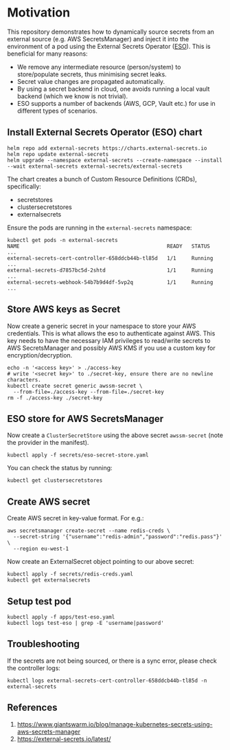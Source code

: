 # Motivation

This repository demonstrates how to dynamically source secrets from an
external source (e.g. AWS SecretsManager) and inject it into the environment
of a pod using the External Secrets Operator ([ESO](https://github.com/external-secrets/external-secrets)).
This is beneficial for many reasons:
- We remove any intermediate resource (person/system) to store/populate secrets,
  thus minimising secret leaks.
- Secret value changes are propagated automatically.
- By using a secret backend in cloud, one avoids running a local vault
  backend (which we know is not trivial).
- ESO supports a number of backends (AWS, GCP, Vault etc.) for use in different
  types of scenarios.

## Install External Secrets Operator (ESO) chart

```
helm repo add external-secrets https://charts.external-secrets.io
helm repo update external-secrets
helm upgrade --namespace external-secrets --create-namespace --install --wait external-secrets external-secrets/external-secrets
```
The chart creates a bunch of Custom Resource Definitions (CRDs), specifically:
- secretstores
- clustersecretstores
- externalsecrets

Ensure the pods are running in the `external-secrets` namespace:
```
kubectl get pods -n external-secrets
NAME                                                READY   STATUS    ...
external-secrets-cert-controller-658ddcb44b-tl85d   1/1     Running   ...
external-secrets-d7857bc5d-2shtd                    1/1     Running   ...
external-secrets-webhook-54b7b9d4df-5vp2q           1/1     Running   ...
```

## Store AWS keys as Secret

Now create a generic secret in your namespace to store your AWS credentials.
This is what allows the eso to authenticate against AWS. This key needs
to have the necessary IAM privileges to read/write secrets to
AWS SecretsManager and possibly AWS KMS if you use a custom key for
encryption/decryption.

```
echo -n '<access key>' > ./access-key
# write '<secret key>' to ./secret-key, ensure there are no newline characters.
kubectl create secret generic awssm-secret \
  --from-file=./access-key --from-file=./secret-key
rm -f ./access-key ./secret-key
```

## ESO store for AWS SecretsManager

Now create a `ClusterSecretStore` using the above secret `awssm-secret` (note
the provider in the manifest).

```
kubectl apply -f secrets/eso-secret-store.yaml
```
You can check the status by running:
```
kubectl get clustersecretstores
```

## Create AWS secret

Create AWS secret in key-value format. For e.g.: 

```
aws secretsmanager create-secret --name redis-creds \
  --secret-string '{"username":"redis-admin","password":"redis.pass"}' \
  --region eu-west-1
```

Now create an ExternalSecret object pointing to our above secret:

```
kubectl apply -f secrets/redis-creds.yaml
kubectl get externalsecrets
```

## Setup test pod

```
kubectl apply -f apps/test-eso.yaml
kubectl logs test-eso | grep -E 'username|password'
```

## Troubleshooting

If the secrets are not being sourced, or there is a sync error, please
check the controller logs:
```
kubectl logs external-secrets-cert-controller-658ddcb44b-tl85d -n external-secrets
```

## References

1. https://www.giantswarm.io/blog/manage-kubernetes-secrets-using-aws-secrets-manager
2. https://external-secrets.io/latest/